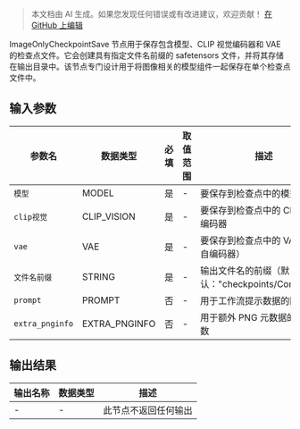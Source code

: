 > 本文档由 AI 生成。如果您发现任何错误或有改进建议，欢迎贡献！ [在 GitHub 上编辑](https://github.com/Comfy-Org/embedded-docs/blob/main/comfyui_embedded_docs/docs/ImageOnlyCheckpointSave/zh.md)

ImageOnlyCheckpointSave 节点用于保存包含模型、CLIP 视觉编码器和 VAE 的检查点文件。它会创建具有指定文件名前缀的 safetensors 文件，并将其存储在输出目录中。该节点专门设计用于将图像相关的模型组件一起保存在单个检查点文件中。

## 输入参数

| 参数名 | 数据类型 | 必填 | 取值范围 | 描述 |
|--------|-----------|------|----------|------|
| `模型` | MODEL | 是 | - | 要保存到检查点中的模型 |
| `clip视觉` | CLIP_VISION | 是 | - | 要保存到检查点中的 CLIP 视觉编码器 |
| `vae` | VAE | 是 | - | 要保存到检查点中的 VAE（变分自编码器） |
| `文件名前缀` | STRING | 是 | - | 输出文件名的前缀（默认："checkpoints/ComfyUI"） |
| `prompt` | PROMPT | 否 | - | 用于工作流提示数据的隐藏参数 |
| `extra_pnginfo` | EXTRA_PNGINFO | 否 | - | 用于额外 PNG 元数据的隐藏参数 |

## 输出结果

| 输出名称 | 数据类型 | 描述 |
|----------|-----------|------|
| - | - | 此节点不返回任何输出 |
